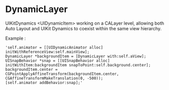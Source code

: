 DynamicLayer
============

UIKitDynamics &lt;UIDynamicItem>  working on a CALayer level, allowing both Auto Layout and UIKit Dynamics to coexist within the same
view hierarchy. 

Example :

	'self.animator = [[UIDynamicAnimator alloc] initWithReferenceView:self.mainView];
	DynamicLayer *backgroundItem = [DynamicLayer with:self.aView];
    UISnapBehavior *snap = [[UISnapBehavior alloc] initWithItem:backgroundItem snapToPoint:self.background.center];
    backgroundItem.center = CGPointApplyAffineTransform(backgroundItem.center, CGAffineTransformMakeTranslation(0, -500));
    [self.animator addBehavior:snap];'
